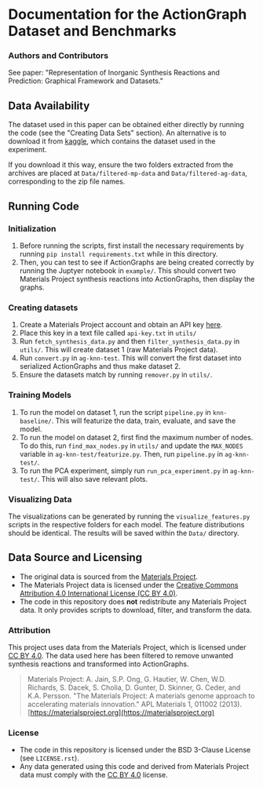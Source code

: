 # Documentation for the ActionGraph Dataset and Benchmarks

### Authors and Contributors

See paper: "Representation of Inorganic Synthesis Reactions and Prediction: Graphical Framework and Datasets."

## Data Availability

The dataset used in this paper can be obtained either directly by running the code (see the "Creating Data
Sets" section). An alternative is to download it from 
[kaggle](https://www.kaggle.com/datasets/samandrello/actiongraph-inorganic-synthesis), which contains the
dataset used in the experiment.

If you download it this way, ensure the two folders extracted from the archives are placed at
`Data/filtered-mp-data` and `Data/filtered-ag-data`, corresponding to the zip file names.

## Running Code

### Initialization

1. Before running the scripts, first install the necessary requirements by running `pip install requirements.txt`
   while in this directory.
2. Then, you can test to see if ActionGraphs are being created correctly by running the Juptyer notebook in
   `example/`. This should convert two Materials Project synthesis reactions into
   ActionGraphs, then display the graphs.

### Creating datasets

1. Create a Materials Project account and obtain an API key [here](https://next-gen.materialsproject.org/api).
2. Place this key in a text file called `api-key.txt` in `utils/`
3. Run `fetch_synthesis_data.py` and then `filter_synthesis_data.py` in
   `utils/`. This will create dataset 1 (raw Materials Project data).
4. Run `convert.py` in `ag-knn-test`. This will convert the first dataset
   into serialized ActionGraphs and thus make dataset 2.
5. Ensure the datasets match by running `remover.py` in `utils/`.

### Training Models

1. To run the model on dataset 1, run the script `pipeline.py`
   in `knn-baseline/`. This will featurize the data, train, evaluate, and save
   the model.
2. To run the model on dataset 2, first find the maximum number of nodes. To
   do this, run `find_max_nodes.py` in `utils/` and update the `MAX_NODES`
   variable in `ag-knn-test/featurize.py`. Then, run `pipeline.py` in
   `ag-knn-test/`.
3. To run the PCA experiment, simply run `run_pca_experiment.py` in
   `ag-knn-test/`. This will also save relevant plots.

### Visualizing Data

The visualizations can be generated by running the `visualize_features.py`
scripts in the respective folders for each model. The feature distributions
should be identical. The results will be saved within the `Data/` directory.

## Data Source and Licensing

- The original data is sourced from the [Materials Project](https://materialsproject.org).
- The Materials Project data is licensed under the [Creative Commons Attribution 4.0 International License (CC BY 4.0)](https://creativecommons.org/licenses/by/4.0/).
- The code in this repository does **not** redistribute any Materials Project data. It only provides scripts to download, filter, and transform the data.

### Attribution

This project uses data from the Materials Project, which is licensed under [CC BY 4.0](https://creativecommons.org/licenses/by/4.0/).
The data used here has been filtered to remove unwanted synthesis reactions and transformed into ActionGraphs.

> Materials Project: A. Jain, S.P. Ong, G. Hautier, W. Chen, W.D. Richards, S. Dacek, S. Cholia, D. Gunter, D. Skinner, G. Ceder, and K.A. Persson. "The Materials Project: A materials genome approach to accelerating materials innovation." APL Materials 1, 011002 (2013). [https://materialsproject.org](https://materialsproject.org)

### License

- The code in this repository is licensed under the BSD 3-Clause License (see `LICENSE.rst`).
- Any data generated using this code and derived from Materials Project data must comply with the [CC BY 4.0](https://creativecommons.org/licenses/by/4.0/) license.
